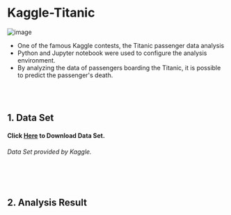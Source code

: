 # Kaggle-Titanic

![image](https://user-images.githubusercontent.com/38183241/51159581-45cdfa80-18cd-11e9-8d08-6d9cb2bcba29.png)

* One of the famous Kaggle contests, the Titanic passenger data analysis
* Python and Jupyter notebook were used to configure the analysis environment.
* By analyzing the data of passengers boarding the Titanic, it is possible to predict the passenger's death.

<br>
<br>

## 1. Data Set

#### Click [Here](https://www.kaggle.com/c/3136/download-all) to Download Data Set.
###### *Data Set provided by Kaggle.*

<br>
<br>

## 2. Analysis Result
